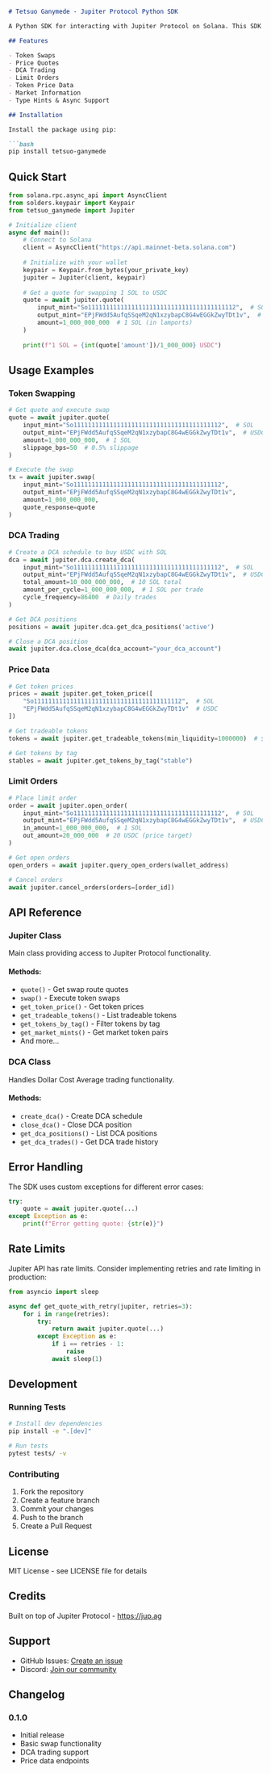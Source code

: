 ```markdown
# Tetsuo Ganymede - Jupiter Protocol Python SDK

A Python SDK for interacting with Jupiter Protocol on Solana. This SDK provides a simple interface to Jupiter's swap aggregator, DCA (Dollar Cost Average) trading, and price data services.

## Features

- Token Swaps
- Price Quotes
- DCA Trading
- Limit Orders
- Token Price Data
- Market Information
- Type Hints & Async Support

## Installation

Install the package using pip:

```bash
pip install tetsuo-ganymede
```

## Quick Start

```python
from solana.rpc.async_api import AsyncClient
from solders.keypair import Keypair
from tetsuo_ganymede import Jupiter

# Initialize client
async def main():
    # Connect to Solana
    client = AsyncClient("https://api.mainnet-beta.solana.com")
    
    # Initialize with your wallet
    keypair = Keypair.from_bytes(your_private_key)
    jupiter = Jupiter(client, keypair)
    
    # Get a quote for swapping 1 SOL to USDC
    quote = await jupiter.quote(
        input_mint="So11111111111111111111111111111111111111112",  # SOL
        output_mint="EPjFWdd5AufqSSqeM2qN1xzybapC8G4wEGGkZwyTDt1v",  # USDC
        amount=1_000_000_000  # 1 SOL (in lamports)
    )
    
    print(f"1 SOL = {int(quote['amount'])/1_000_000} USDC")

```

## Usage Examples

### Token Swapping

```python
# Get quote and execute swap
quote = await jupiter.quote(
    input_mint="So11111111111111111111111111111111111111112",  # SOL
    output_mint="EPjFWdd5AufqSSqeM2qN1xzybapC8G4wEGGkZwyTDt1v",  # USDC
    amount=1_000_000_000,  # 1 SOL
    slippage_bps=50  # 0.5% slippage
)

# Execute the swap
tx = await jupiter.swap(
    input_mint="So11111111111111111111111111111111111111112",
    output_mint="EPjFWdd5AufqSSqeM2qN1xzybapC8G4wEGGkZwyTDt1v",
    amount=1_000_000_000,
    quote_response=quote
)
```

### DCA Trading

```python
# Create a DCA schedule to buy USDC with SOL
dca = await jupiter.dca.create_dca(
    input_mint="So11111111111111111111111111111111111111112",  # SOL
    output_mint="EPjFWdd5AufqSSqeM2qN1xzybapC8G4wEGGkZwyTDt1v",  # USDC
    total_amount=10_000_000_000,  # 10 SOL total
    amount_per_cycle=1_000_000_000,  # 1 SOL per trade
    cycle_frequency=86400  # Daily trades
)

# Get DCA positions
positions = await jupiter.dca.get_dca_positions('active')

# Close a DCA position
await jupiter.dca.close_dca(dca_account="your_dca_account")
```

### Price Data

```python
# Get token prices
prices = await jupiter.get_token_price([
    "So11111111111111111111111111111111111111112",  # SOL
    "EPjFWdd5AufqSSqeM2qN1xzybapC8G4wEGGkZwyTDt1v"  # USDC
])

# Get tradeable tokens
tokens = await jupiter.get_tradeable_tokens(min_liquidity=1000000)  # $1M min liquidity

# Get tokens by tag
stables = await jupiter.get_tokens_by_tag("stable")
```

### Limit Orders

```python
# Place limit order
order = await jupiter.open_order(
    input_mint="So11111111111111111111111111111111111111112",  # SOL
    output_mint="EPjFWdd5AufqSSqeM2qN1xzybapC8G4wEGGkZwyTDt1v",  # USDC
    in_amount=1_000_000_000,  # 1 SOL
    out_amount=20_000_000  # 20 USDC (price target)
)

# Get open orders
open_orders = await jupiter.query_open_orders(wallet_address)

# Cancel orders
await jupiter.cancel_orders(orders=[order_id])
```

## API Reference

### Jupiter Class

Main class providing access to Jupiter Protocol functionality.

#### Methods:

- `quote()` - Get swap route quotes
- `swap()` - Execute token swaps
- `get_token_price()` - Get token prices
- `get_tradeable_tokens()` - List tradeable tokens
- `get_tokens_by_tag()` - Filter tokens by tag
- `get_market_mints()` - Get market token pairs
- And more...

### DCA Class

Handles Dollar Cost Average trading functionality.

#### Methods:

- `create_dca()` - Create DCA schedule
- `close_dca()` - Close DCA position
- `get_dca_positions()` - List DCA positions
- `get_dca_trades()` - Get DCA trade history

## Error Handling

The SDK uses custom exceptions for different error cases:

```python
try:
    quote = await jupiter.quote(...)
except Exception as e:
    print(f"Error getting quote: {str(e)}")
```

## Rate Limits

Jupiter API has rate limits. Consider implementing retries and rate limiting in production:

```python
from asyncio import sleep

async def get_quote_with_retry(jupiter, retries=3):
    for i in range(retries):
        try:
            return await jupiter.quote(...)
        except Exception as e:
            if i == retries - 1:
                raise
            await sleep(1)
```

## Development

### Running Tests

```bash
# Install dev dependencies
pip install -e ".[dev]"

# Run tests
pytest tests/ -v
```

### Contributing

1. Fork the repository
2. Create a feature branch
3. Commit your changes
4. Push to the branch
5. Create a Pull Request

## License

MIT License - see LICENSE file for details

## Credits

Built on top of Jupiter Protocol - https://jup.ag

## Support

- GitHub Issues: [Create an issue](https://github.com/tetsuo-ai/tetsuo-ganymede/issues)
- Discord: [Join our community](discord.gg/tetsuo-ai)

## Changelog

### 0.1.0
- Initial release
- Basic swap functionality
- DCA trading support
- Price data endpoints

```